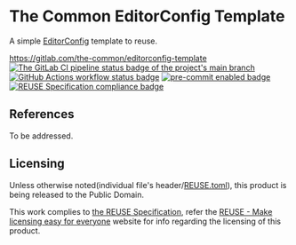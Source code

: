 # The Common EditorConfig Template

A simple [EditorConfig](http://editorconfig.org/) template to reuse.

<https://gitlab.com/the-common/editorconfig-template>  
[![The GitLab CI pipeline status badge of the project's `main` branch](https://gitlab.com/the-common/editorconfig-template/badges/main/pipeline.svg?ignore_skipped=true "Click here to check out the comprehensive status of the GitLab CI pipelines")](https://gitlab.com/the-common/editorconfig-template/-/pipelines) [![GitHub Actions workflow status badge](https://github.com/the-common/editorconfig-template/actions/workflows/check-potential-problems.yml/badge.svg "GitHub Actions workflow status")](https://github.com/the-common/editorconfig-template/actions/workflows/check-potential-problems.yml) [![pre-commit enabled badge](https://img.shields.io/badge/pre--commit-enabled-brightgreen?logo=pre-commit&logoColor=white "This project uses pre-commit to check potential problems")](https://pre-commit.com/) [![REUSE Specification compliance badge](https://api.reuse.software/badge/gitlab.com/the-common/editorconfig-template "This project complies to the REUSE specification to decrease software licensing costs")](https://api.reuse.software/info/gitlab.com/the-common/editorconfig-template)

## References

To be addressed.

## Licensing

Unless otherwise noted(individual file's header/[REUSE.toml](REUSE.toml)), this product is being released to the Public Domain.

This work complies to [the REUSE Specification](https://reuse.software/spec/), refer the [REUSE - Make licensing easy for everyone](https://reuse.software/) website for info regarding the licensing of this product.
